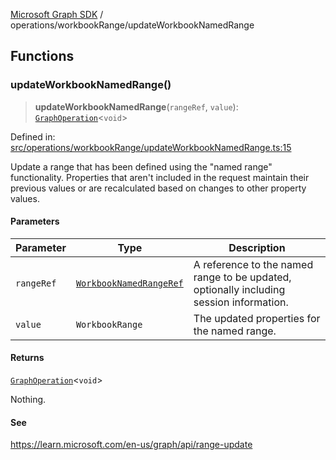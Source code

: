 [Microsoft Graph SDK](../../README.md) / operations/workbookRange/updateWorkbookNamedRange

## Functions

### updateWorkbookNamedRange()

> **updateWorkbookNamedRange**(`rangeRef`, `value`): [`GraphOperation`](../../models/GraphOperation.md#graphoperation)\<`void`\>

Defined in: [src/operations/workbookRange/updateWorkbookNamedRange.ts:15](https://github.com/Future-Secure-AI/microsoft-graph/blob/main/src/operations/workbookRange/updateWorkbookNamedRange.ts#L15)

Update a range that has been defined using the "named range" functionality. Properties that aren't included in the request maintain their previous values or are recalculated based on changes to other property values.

#### Parameters

| Parameter | Type | Description |
| ------ | ------ | ------ |
| `rangeRef` | [`WorkbookNamedRangeRef`](../../models/WorkbookNamedRangeRef.md#workbooknamedrangeref) | A reference to the named range to be updated, optionally including session information. |
| `value` | `WorkbookRange` | The updated properties for the named range. |

#### Returns

[`GraphOperation`](../../models/GraphOperation.md#graphoperation)\<`void`\>

Nothing.

#### See

https://learn.microsoft.com/en-us/graph/api/range-update
